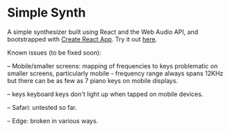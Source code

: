 # Simple Synth
A simple synthesizer built using React and the Web Audio API, and bootstrapped with [Create React App](https://github.com/facebookincubator/create-react-app). Try it out [here](https://marcusmathioudakis.github.io/simple-synth/).

Known issues (to be fixed soon):

– Mobile/smaller screens: mapping of frequencies to keys problematic on smaller screens, particularly mobile - frequency range always spans 12KHz but there can be as few as 7 piano keys on mobile displays.

– keys keyboard keys don't light up when tapped on mobile devices.

– Safari: untested so far.

– Edge: broken in various ways.
